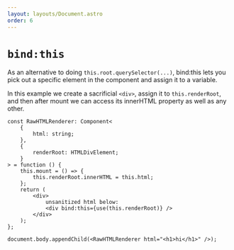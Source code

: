 ```yaml
---
layout: layouts/Document.astro
order: 6
---
```


# `bind:this`

As an alternative to doing `this.root.querySelector(...)`, bind:this lets you pick out a specific element in the component and assign it to a variable.

In this example we create a sacrificial `<div>`, assign it to `this.renderRoot`, and then after mount we can access its innerHTML property as well as any other.

```tsx
const RawHTMLRenderer: Component<
	{
		html: string;
	},
	{
		renderRoot: HTMLDivElement;
	}
> = function () {
	this.mount = () => {
		this.renderRoot.innerHTML = this.html;
	};
	return (
		<div>
			unsanitized html below:
			<div bind:this={use(this.renderRoot)} />
		</div>
	);
};

document.body.appendChild(<RawHTMLRenderer html="<h1>hi</h1>" />);
```
